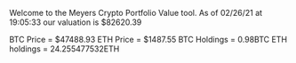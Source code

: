Welcome to the Meyers Crypto Portfolio Value tool. 
As of 02/26/21 at 19:05:33 our valuation is $82620.39 

BTC Price = $47488.93
 ETH Price = $1487.55
BTC Holdings = 0.98BTC
 ETH holdings = 24.255477532ETH 
